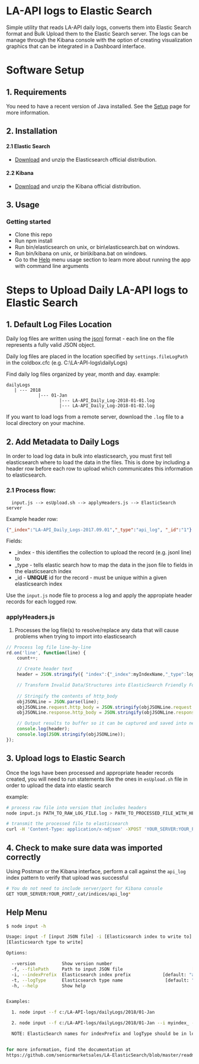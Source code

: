 # LA-API logs to Elastic Search

Simple utility that reads LA-API daily logs, converts them into Elastic Search format and Bulk Upload them to the Elastic Search server. The logs can be manage through the Kibana console with the option of creating visualization graphics that can be integrated in a Dashboard interface.

# Software Setup

## 1. Requirements

You need to have a recent version of Java installed. See the [Setup](https://www.elastic.co/guide/en/elasticsearch/reference/current/setup.html#jvm-version) page for more information.

## 2. Installation

#### 2.1 Elastic Search

* [Download](https://www.elastic.co/downloads/elasticsearch) and unzip the Elasticsearch official distribution.

#### 2.2 Kibana

* [Download](https://www.elastic.co/downloads/kibana) and unzip the Kibana official distribution.


## 3. Usage

### Getting started
  * Clone this repo
  * Run npm install
  * Run bin/elasticsearch on unix, or bin\elasticsearch.bat on windows.
  * Run bin/kibana on unix, or bin\kibana.bat on windows.
  * Go to the [Help](#help-menu) menu usage section to learn more about running the app with command line arguments


# Steps to Upload Daily LA-API logs to Elastic Search

## 1. Default Log Files Location
Daily log files are written using the [jsonl](http://jsonlines.org/) format - each line on the file represents a fully valid JSON object.

Daily log files are placed in the location specified by `settings.fileLogPath` in the coldbox.cfc (e.g. C:\LA-API-logs\dailyLogs)
    
Find daily log files organized by year, month and day.  example:
```
dailyLogs
   | --- 2018
            |--- 01-Jan
                    |--- LA-API_Daily_Log-2018-01-01.log
                    |--- LA-API_Daily_Log-2018-01-02.log

```

If you want to load logs from a remote server, download the `.log` file to a local directory on your machine.

## 2. Add Metadata to Daily Logs
In order to load log data in bulk into elasticsearch, you must first tell elasticsearch where to load the data in the files.  This is done by including a header row before each row to upload which communicates this information to elasticsearch.

### 2.1 Process flow:
```
  input.js --> esUpload.sh --> applyHeaders.js --> ElasticSearch server
```  

Example header row:
```json
{"_index":"LA-API_Daily_Logs-2017.09.01","_type":"api_log", "_id":"1"}
```
Fields:
* _index - this identifies the collection to upload the record (e.g. jsonl line) to
* _type - tells elastic search how to map the data in the json file to fields in the elasticsearch index
* _id - **UNIQUE** id for the record - must be unique within a given elasticsearch index


Use the `input.js` node file to process a log and apply the appropiate header records for each logged row.

### applyHeaders.js

1. Processes the log file(s) to resolve/replace any data that will cause problems when trying to import into elasticsearch

```javascript
// Process log file line-by-line
rd.on('line', function(line) {
    count++;

    // Create header text
    header = JSON.stringify({ "index":{"_index":myIndexName,"_type":logType, "_id": count } });

    // Transform Invalid Data/Structures into ElasticSearch Friendly Format *******************
     
    // Stringify the contents of http_body
    objJSONLine = JSON.parse(line);
    objJSONLine.request.http_body = JSON.stringify(objJSONLine.request.http_body);
    objJSONLine.response.http_body = JSON.stringify(objJSONLine.response.http_body);

    // Output results to buffer so it can be captured and saved into new file
    console.log(header);
    console.log(JSON.stringify(objJSONLine));
});
```

## 3. Upload logs to Elastic Search

Once the logs have been processed and appropriate header records created, you will need to run statements like the ones in `esUpload.sh` file in order to upload the data into elastic search

example:
```bash
# process raw file into version that includes headers
node input.js PATH_TO_RAW_LOG_FILE.log > PATH_TO_PROCESSED_FILE_WITH_HEADERS.log

# transmit the processed file to elasticsearch
curl -H 'Content-Type: application/x-ndjson' -XPOST 'YOUR_SERVER:YOUR_PORT/_bulk?pretty' --data-binary @PATH_TO_PROCESSED_FILE_WITH_HEADERS.log

```

## 4. Check to make sure data was imported correctly
Using Postman or the Kibana interface, perform a call against the `api_log` index pattern to verify that upload was successful

```bash
# You do not need to include server/port for Kibana console
GET YOUR_SERVER:YOUR_PORT/_cat/indices/api_log*
```

## Help Menu

```bash
$ node input -h

Usage: input -f [input JSON file] -i [Elasticsearch index to write to] -t
[Elasticsearch type to write]

Options:

  --version          Show version number                               [boolean]
  -f, --filePath     Path to input JSON file                          [required]
  -i, --indexPrefix  Elasticsearch index prefix            [default: "api_log_"]
  -t, --logType      Elasticsearch type name                [default: "api_log"]
  -h, --help         Show help                                         [boolean]


Examples:

  1. node input --f c:/LA-API-logs/dailyLogs/2018/01-Jan

  2. node input --f c:/LA-API-logs/dailyLogs/2018/01-Jan --i myindex_ --t mylog

  NOTE: ElasticSearch names for indexPrefix and logType should be in lower case


for more information, find the documentation at
https://github.com/seniormarketsales/LA-ElasticSearch/blob/master/readme.md
```
